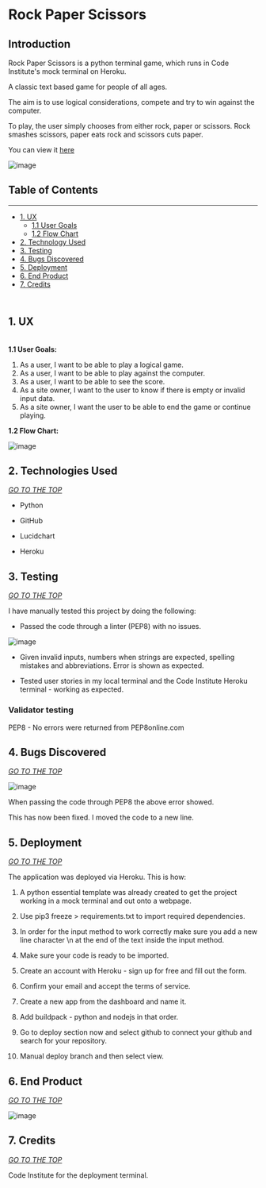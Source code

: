 # Rock Paper Scissors

## Introduction 

Rock Paper Scissors is a python terminal game, which runs in Code Institute's mock terminal on Heroku. 

A classic text based game for people of all ages.  

The aim is to use logical considerations, compete and try to win against the computer.  

To play, the user simply chooses from either rock, paper or scissors. 
Rock smashes scissors, paper eats rock and scissors cuts paper.

You can view it [here](https://ms3-rock-paper-scissors.herokuapp.com/) 

![image](https://user-images.githubusercontent.com/80712910/129610508-d2649a45-0a59-4a4e-812c-be31005993c2.png)

## Table of Contents
-----------------------------------------------------------------

* [1. UX](#UX) 
    * [1.1 User Goals](#user-goals) 
    * [1.2 Flow Chart](#flowchart) 
* [2. Technology Used](#technologyused) 
* [3. Testing](#testing) 
* [4. Bugs Discovered](#bugsdiscovered) 
* [5. Deployment](#deployment) 
* [6. End Product](#endproduct)
* [7. Credits](#credits)

<a name="UX"></a>  
**1. UX**
---------

 <a name="user-goals"></a>           
**1.1 User Goals:** 

1. As a user, I want to be able to play a logical game.
2. As a user, I want to be able to play against the computer.
3. As a user, I want to be able to see the score.
4. As a site owner, I want to the user to know if there is empty or invalid input data.
5. As a site owner, I want the user to be able to end the game or continue playing. 

<a name="mockup"></a>
**1.2 Flow Chart:**

![image](https://user-images.githubusercontent.com/80712910/128757334-a95ba306-5e88-4f35-ac13-1e12f610c753.png)

<a name="technologyused"></a>
**2. Technologies Used**
---------------------

[*GO TO THE TOP*](#UX) <a name="UX"></a>

* Python
    
* GitHub

* Lucidchart 

* Heroku 

<a name="testing"></a> 
**3. Testing**
---------------------------------

[*GO TO THE TOP*](#UX) <a name="UX"></a>

I have manually tested this project by doing the following:

* Passed the code through a linter (PEP8) with no issues.

![image](https://user-images.githubusercontent.com/80712910/128761745-99197890-7277-465b-a681-97c656bcf025.png)

* Given invalid inputs, numbers when strings are expected, spelling mistakes and abbreviations. Error is shown as expected.

* Tested user stories in my local terminal and the Code Institute Heroku terminal - working as expected.  

### Validator testing 

PEP8 - No errors were returned from PEP8online.com

<a name="bugsdiscovered"></a>
**4. Bugs Discovered** 
--------------------------------

[*GO TO THE TOP*](#UX) <a name="UX"></a>
    
![image](https://user-images.githubusercontent.com/80712910/128760627-3e8363f6-5d90-4886-a52b-fd2c0a62a49b.png)

When passing the code through PEP8 the above error showed. 

This has now been fixed. I moved the code to a new line. 

<a name="deployment"></a>
**5. Deployment** 
--------------

[*GO TO THE TOP*](#UX) <a name="UX"></a>

The application was deployed via Heroku. This is how:

1. A python essential template was already created to get the project working in a mock terminal and out onto a webpage. 

2. Use pip3 freeze > requirements.txt to import required dependencies. 

3. In order for the input method to work correctly make sure you add a new line character \n at the end of the text inside the input method.

4. Make sure your code is ready to be imported.

5. Create an account with Heroku - sign up for free and fill out the form. 

6. Confirm your email and accept the terms of service. 

7. Create a new app from the dashboard and name it. 

8. Add buildpack - python and nodejs in that order. 

9. Go to deploy section now and select github to connect your github and search for your repository.

10. Manual deploy branch and then select view. 


<a name="endproduct"></a>
**6. End Product** 
-----------

[*GO TO THE TOP*](#UX) <a name="UX"></a>

![image](https://user-images.githubusercontent.com/80712910/128779654-d19d8bb1-d9a1-4849-87f4-2dbbbec23cbd.png)

<a name="credits"></a>
**7. Credits** 
--------------------------------

[*GO TO THE TOP*](#UX) <a name="UX"></a>

Code Institute for the deployment terminal.